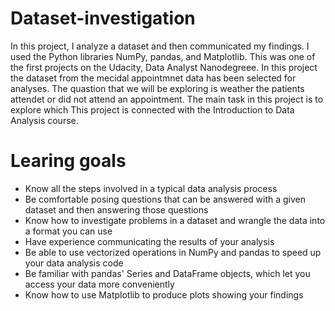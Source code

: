 # Dataset-investigation
In this project, I analyze a dataset and then communicated my findings. I used the Python libraries NumPy, pandas, and Matplotlib.
This was one of the first projects on the Udacity, Data Analyst Nanodegreee. In this project the dataset from the mecidal appointmnet data has been selected for analyses. The quastion that we will be exploring is weather the patients attendet or did not attend an appointment. The main task in this project is to explore which 
This project is connected with the Introduction to Data Analysis course.

# Learing goals
* Know all the steps involved in a typical data analysis process
* Be comfortable posing questions that can be answered with a given dataset and then answering those questions
* Know how to investigate problems in a dataset and wrangle the data into a format you can use
* Have experience communicating the results of your analysis
* Be able to use vectorized operations in NumPy and pandas to speed up your data analysis code
* Be familiar with pandas' Series and DataFrame objects, which let you access your data more conveniently
* Know how to use Matplotlib to produce plots showing your findings
